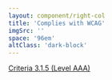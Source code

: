 ```yaml
---
layout: component/right-col
title: 'Complies with WCAG'
imgSrc: ''
space: '96em'
altClass: 'dark-block'
---
```


[Criteria 3.1.5 (Level AAA)](#)

